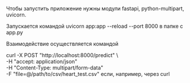 Чтобы запустить приложение нужны модули fastapi, python-multipart, uvicorn.

Запускается командой uvicorn app:app --reload --port 8000 в папке с app.py

Взаимодействие осуществляется командой

curl -X POST "http://localhost:8000/predict" \  
    -H "accept: application/json" \
    -H "Content-Type: multipart/form-data" \
    -F "file=@/path/to/csv/heart_test.csv"
если, например, через curl
